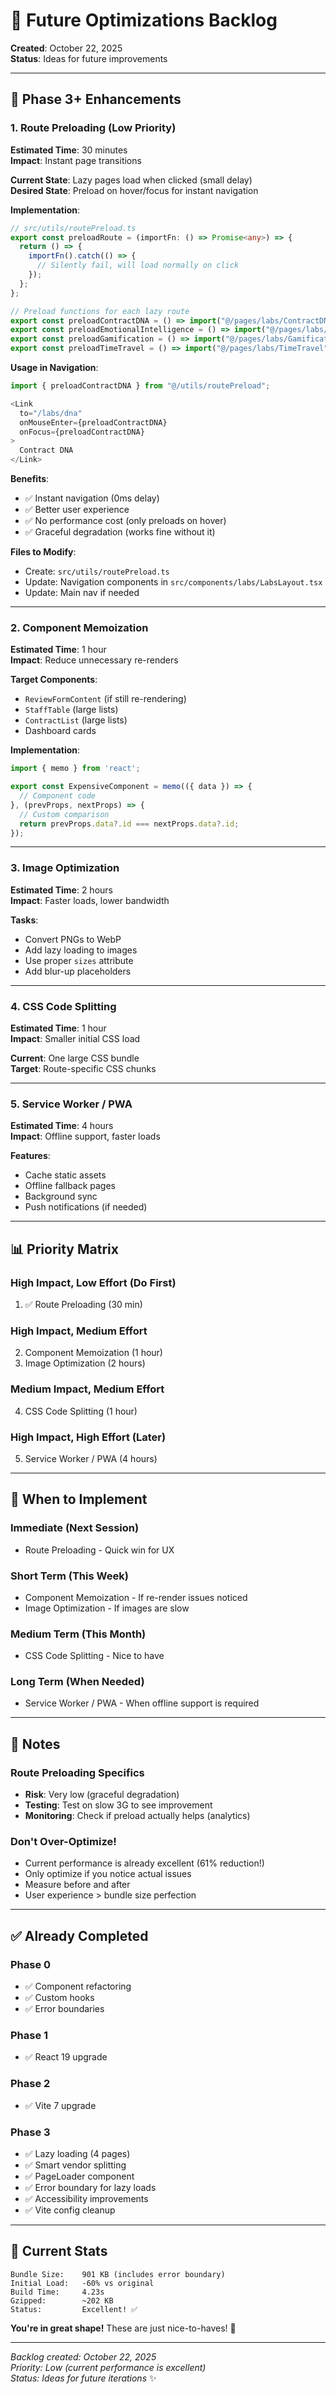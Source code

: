 # 🚀 Future Optimizations Backlog

**Created**: October 22, 2025  
**Status**: Ideas for future improvements

---

## 🎯 Phase 3+ Enhancements

### 1. Route Preloading (Low Priority)
**Estimated Time**: 30 minutes  
**Impact**: Instant page transitions

**Current State**: Lazy pages load when clicked (small delay)  
**Desired State**: Preload on hover/focus for instant navigation

**Implementation**:

```typescript
// src/utils/routePreload.ts
export const preloadRoute = (importFn: () => Promise<any>) => {
  return () => {
    importFn().catch(() => {
      // Silently fail, will load normally on click
    });
  };
};

// Preload functions for each lazy route
export const preloadContractDNA = () => import("@/pages/labs/ContractDNA");
export const preloadEmotionalIntelligence = () => import("@/pages/labs/EmotionalIntelligence");
export const preloadGamification = () => import("@/pages/labs/Gamification");
export const preloadTimeTravel = () => import("@/pages/labs/TimeTravel");
```

**Usage in Navigation**:
```typescript
import { preloadContractDNA } from "@/utils/routePreload";

<Link 
  to="/labs/dna"
  onMouseEnter={preloadContractDNA}
  onFocus={preloadContractDNA}
>
  Contract DNA
</Link>
```

**Benefits**:
- ✅ Instant navigation (0ms delay)
- ✅ Better user experience
- ✅ No performance cost (only preloads on hover)
- ✅ Graceful degradation (works fine without it)

**Files to Modify**:
- Create: `src/utils/routePreload.ts`
- Update: Navigation components in `src/components/labs/LabsLayout.tsx`
- Update: Main nav if needed

---

### 2. Component Memoization
**Estimated Time**: 1 hour  
**Impact**: Reduce unnecessary re-renders

**Target Components**:
- `ReviewFormContent` (if still re-rendering)
- `StaffTable` (large lists)
- `ContractList` (large lists)
- Dashboard cards

**Implementation**:
```typescript
import { memo } from 'react';

export const ExpensiveComponent = memo(({ data }) => {
  // Component code
}, (prevProps, nextProps) => {
  // Custom comparison
  return prevProps.data?.id === nextProps.data?.id;
});
```

---

### 3. Image Optimization
**Estimated Time**: 2 hours  
**Impact**: Faster loads, lower bandwidth

**Tasks**:
- Convert PNGs to WebP
- Add lazy loading to images
- Use proper `sizes` attribute
- Add blur-up placeholders

---

### 4. CSS Code Splitting
**Estimated Time**: 1 hour  
**Impact**: Smaller initial CSS load

**Current**: One large CSS bundle  
**Target**: Route-specific CSS chunks

---

### 5. Service Worker / PWA
**Estimated Time**: 4 hours  
**Impact**: Offline support, faster loads

**Features**:
- Cache static assets
- Offline fallback pages
- Background sync
- Push notifications (if needed)

---

## 📊 Priority Matrix

### High Impact, Low Effort (Do First)
1. ✅ Route Preloading (30 min)

### High Impact, Medium Effort
2. Component Memoization (1 hour)
3. Image Optimization (2 hours)

### Medium Impact, Medium Effort
4. CSS Code Splitting (1 hour)

### High Impact, High Effort (Later)
5. Service Worker / PWA (4 hours)

---

## 🎯 When to Implement

### Immediate (Next Session)
- Route Preloading - Quick win for UX

### Short Term (This Week)
- Component Memoization - If re-render issues noticed
- Image Optimization - If images are slow

### Medium Term (This Month)
- CSS Code Splitting - Nice to have

### Long Term (When Needed)
- Service Worker / PWA - When offline support is required

---

## 📝 Notes

### Route Preloading Specifics
- **Risk**: Very low (graceful degradation)
- **Testing**: Test on slow 3G to see improvement
- **Monitoring**: Check if preload actually helps (analytics)

### Don't Over-Optimize!
- Current performance is already excellent (61% reduction!)
- Only optimize if you notice actual issues
- Measure before and after
- User experience > bundle size perfection

---

## ✅ Already Completed

### Phase 0
- ✅ Component refactoring
- ✅ Custom hooks
- ✅ Error boundaries

### Phase 1
- ✅ React 19 upgrade

### Phase 2
- ✅ Vite 7 upgrade

### Phase 3
- ✅ Lazy loading (4 pages)
- ✅ Smart vendor splitting
- ✅ PageLoader component
- ✅ Error boundary for lazy loads
- ✅ Accessibility improvements
- ✅ Vite config cleanup

---

## 🎊 Current Stats

```
Bundle Size:    901 KB (includes error boundary)
Initial Load:   -60% vs original
Build Time:     4.23s
Gzipped:        ~202 KB
Status:         Excellent! ✅
```

**You're in great shape!** These are just nice-to-haves! 🚀

---

*Backlog created: October 22, 2025*  
*Priority: Low (current performance is excellent)*  
*Status: Ideas for future iterations* ✨

